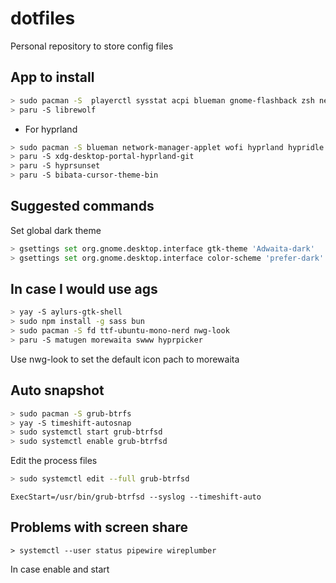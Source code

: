 # dotfiles
Personal repository to store config files

## App to install 
```sh
> sudo pacman -S  playerctl sysstat acpi blueman gnome-flashback zsh neovim tmux alacritty kitty picom xclip npm telegram-desktop intel-media-driver mpv zathura
> paru -S librewolf
```

 - For hyprland 
```sh
> sudo pacman -S blueman network-manager-applet wofi hyprland hypridle hyprlock brightnessctl xdg-desktop-portal-gtk hyprcursor
> paru -S xdg-desktop-portal-hyprland-git
> paru -S hyprsunset 
> paru -S bibata-cursor-theme-bin 
```

## Suggested commands

Set global dark theme
```sh
> gsettings set org.gnome.desktop.interface gtk-theme 'Adwaita-dark'
> gsettings set org.gnome.desktop.interface color-scheme 'prefer-dark'
```


## In case I would use ags
```sh 
> yay -S aylurs-gtk-shell 
> sudo npm install -g sass bun
> sudo pacman -S fd ttf-ubuntu-mono-nerd nwg-look
> paru -S matugen morewaita swww hyprpicker
```

Use nwg-look to set the default icon pach to morewaita

## Auto snapshot
```sh
> sudo pacman -S grub-btrfs
> yay -S timeshift-autosnap 
> sudo systemctl start grub-btrfsd
> sudo systemctl enable grub-btrfsd
```
Edit the process files
```sh
> sudo systemctl edit --full grub-btrfsd 
```
`ExecStart=/usr/bin/grub-btrfsd --syslog --timeshift-auto`

## Problems with screen share
``` 
> systemctl --user status pipewire wireplumber
```
In case enable and start
